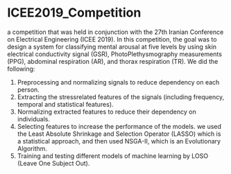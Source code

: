 # ICEE2019_Competition

a competition that was held in conjunction with the 27th Iranian Conference on Electrical Engineering (ICEE 2019). In this competition, the goal was to design a system for classifying mental arousal at five levels by using skin electrical conductivity signal (GSR), PhotoPlethysmography measurements (PPG), abdominal respiration (AR), and thorax respiration (TR). We did the following: 
1) Preprocessing and normalizing signals to reduce dependency on each person. 
2) Extracting the stressrelated features of the signals (including frequency, temporal and statistical features). 
3) Normalizing extracted features to reduce
their dependency on individuals. 
4) Selecting features to increase the performance of the models. we used the Least Absolute Shrinkage and Selection Operator (LASSO) which is a statistical approach, and then used NSGA-II, which is an Evolutionary Algorithm. 
5) Training and testing different models of machine learning by LOSO (Leave One Subject Out).
